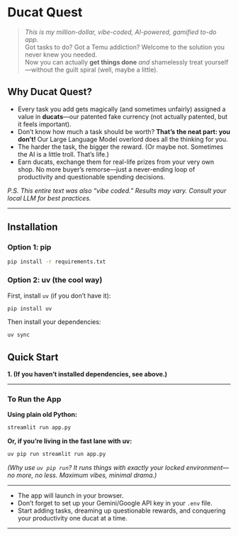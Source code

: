 # Ducat Quest

> *This is my million-dollar, vibe-coded, AI-powered, gamified to-do app.* <br>
> Got tasks to do? Got a Temu addiction? Welcome to the solution you never knew you needed. <br>
> Now you can actually **get things done** *and* shamelessly treat yourself—without the guilt spiral (well, maybe a little). <br>

## Why Ducat Quest?

* Every task you add gets magically (and sometimes unfairly) assigned a value in **ducats**—our patented fake currency (not actually patented, but it feels important).
* Don’t know how much a task should be worth? **That’s the neat part: you don’t!** Our Large Language Model overlord does all the thinking for you.
* The harder the task, the bigger the reward.
  (Or maybe not. Sometimes the AI is a little troll. That’s life.)
* Earn ducats, exchange them for real-life prizes from your very own shop.
  No more buyer’s remorse—just a never-ending loop of productivity and questionable spending decisions.

*P.S. This entire text was also “vibe coded.” Results may vary. Consult your local LLM for best practices.*

---

## Installation

### **Option 1: pip**

```bash
pip install -r requirements.txt
```

### **Option 2: uv (the cool way)**

First, install `uv` (if you don’t have it):

```bash
pip install uv
```

Then install your dependencies:

```bash
uv sync
```

## Quick Start

**1. (If you haven’t installed dependencies, see above.)**

---

### **To Run the App**

**Using plain old Python:**

```bash
streamlit run app.py
```

**Or, if you’re living in the fast lane with uv:**

```bash
uv pip run streamlit run app.py
```

*(Why use `uv pip run`? It runs things with exactly your locked environment—no more, no less. Maximum vibes, minimal drama.)*

---

* The app will launch in your browser.
* Don’t forget to set up your Gemini/Google API key in your `.env` file.
* Start adding tasks, dreaming up questionable rewards, and conquering your productivity one ducat at a time.

---